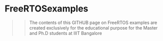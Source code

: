 # FreeRTOSexamples

>> The contents of this GITHUB page on FreeRTOS examples are created exclusively for the educational purpose for the Master and Ph.D students at IIIT Bangalore
